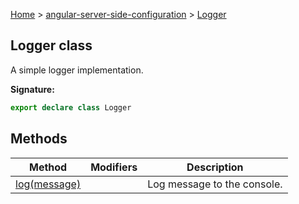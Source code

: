 [Home](./index) &gt; [angular-server-side-configuration](./angular-server-side-configuration.md) &gt; [Logger](./angular-server-side-configuration.logger.md)

## Logger class

A simple logger implementation.

<b>Signature:</b>

```typescript
export declare class Logger 
```

## Methods

|  Method | Modifiers | Description |
|  --- | --- | --- |
|  [log(message)](./angular-server-side-configuration.logger.log.md) |  | Log message to the console. |


